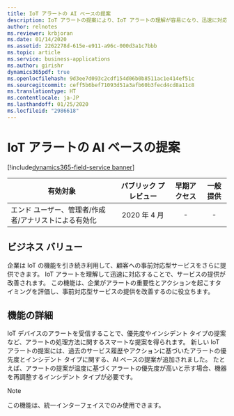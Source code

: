 ```yaml
---
title: IoT アラートの AI ベースの提案
description: IoT アラートの提案により、IoT アラートの理解が容易になり、迅速に対応できます。
author: relnotes
ms.reviewer: krbjoran
ms.date: 01/14/2020
ms.assetid: 2262278d-615e-e911-a96c-000d3a1c7bbb
ms.topic: article
ms.service: business-applications
ms.author: girishr
dynamics365pdf: true
ms.openlocfilehash: 9d3ee7d093c2cdf154d06b0b8511ac1e414ef51c
ms.sourcegitcommit: ceff5b6bef71093d51a3afb60b3fecd4cd8a11c8
ms.translationtype: HT
ms.contentlocale: ja-JP
ms.lasthandoff: 01/25/2020
ms.locfileid: "2986618"
---
```

# <a name="iot-alert-ai-based-suggestions"></a>IoT アラートの AI ベースの提案
[!include[dynamics365-field-service banner](../includes/dynamics365-field-service.md)]

| 有効対象    |  パブリック プレビュー | 早期アクセス | 一般提供 | 
| ---------- | :----------: |:----------: |:----------: |
|エンド ユーザー、管理者/作成者/アナリストによる有効化|2020 年 4 月|-| -|


## <a name="business-value"></a>ビジネス バリュー
<!-- bv start -->
企業は IoT の機能を引き続き利用して、顧客への事前対応型サービスをさらに提供できます。 IoT アラートを理解して迅速に対応することで、サービスの提供が改善されます。 この機能は、企業がアラートの重要性とアクションを起こすタイミングを評価し、事前対応型サービスの提供を改善するのに役立ちます。 
<!-- bv end -->



## <a name="feature-details"></a>機能の詳細
<!--feature detail start -->
IoT デバイスのアラートを受信することで、優先度やインシデント タイプの提案など、アラートの処理方法に関するスマートな提案を得られます。 新しい IoT アラートの提案には、過去のサービス履歴やアクションに基づいたアラートの優先度とインシデント タイプに関する、AI ベースの提案が追加されました。 たとえば、アラートの提案が温度に基づくアラートの優先度が高いと示す場合、機器を再調整するインシデント タイプが必要です。
<!--feature detail end -->


> [!NOTE]
> この機能は、統一インターフェイスでのみ使用できます。






